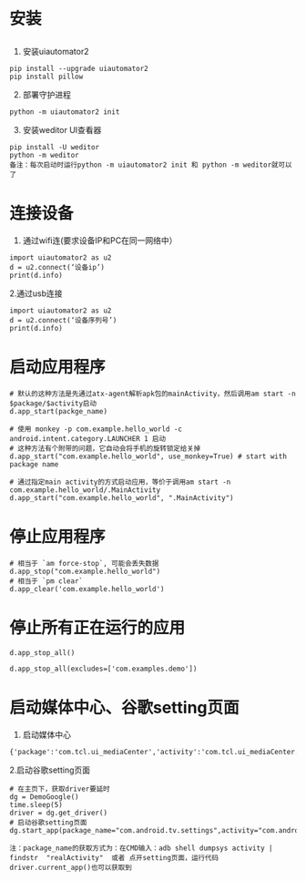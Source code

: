 安装
===
1. 安装uiautomator2  
```
pip install --upgrade uiautomator2  
pip install pillow
```
2. 部署守护进程  
```  
python -m uiautomator2 init  
```
3. 安装weditor UI查看器  
```
pip install -U weditor
python -m weditor 
备注：每次启动时运行python -m uiautomator2 init 和 python -m weditor就可以了
```

连接设备
===
1. 通过wifi连(要求设备IP和PC在同一网络中） 
```    
import uiautomator2 as u2  
d = u2.connect(‘设备ip’)  
print(d.info)  
```

2.通过usb连接  
```
import uiautomator2 as u2    
d = u2.connect(‘设备序列号’)    
print(d.info)   
```
启动应用程序
===
```
# 默认的这种方法是先通过atx-agent解析apk包的mainActivity，然后调用am start -n $package/$activity启动
d.app_start(packge_name)

# 使用 monkey -p com.example.hello_world -c android.intent.category.LAUNCHER 1 启动
# 这种方法有个附带的问题，它自动会将手机的旋转锁定给关掉
d.app_start("com.example.hello_world", use_monkey=True) # start with package name

# 通过指定main activity的方式启动应用，等价于调用am start -n com.example.hello_world/.MainActivity
d.app_start("com.example.hello_world", ".MainActivity")
```

停止应用程序
===
```
# 相当于 `am force-stop`, 可能会丢失数据
d.app_stop("com.example.hello_world") 
# 相当于 `pm clear`
d.app_clear('com.example.hello_world')
```
停止所有正在运行的应用
===
```
d.app_stop_all()

d.app_stop_all(excludes=['com.examples.demo'])
```

启动媒体中心、谷歌setting页面
===
1. 启动媒体中心  
```
{'package':'com.tcl.ui_mediaCenter','activity':'com.tcl.ui_mediaCenter.main.MainActivity'}
```
2.启动谷歌setting页面  
```
# 在主页下，获取driver要延时
dg = DemoGoogle()
time.sleep(5)
driver = dg.get_driver()
# 启动谷歌setting页面
dg.start_app(package_name="com.android.tv.settings",activity="com.android.tv.settings.MainSettings")
```
`注：package_name的获取方式为：在CMD输入：adb shell dumpsys activity | findstr  "realActivity"  或者 点开setting页面，运行代码driver.current_app()也可以获取到`


